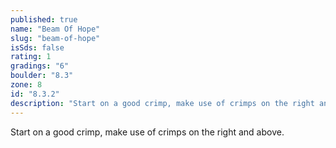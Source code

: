 ```yaml
---
published: true
name: "Beam Of Hope"
slug: "beam-of-hope"
isSds: false
rating: 1
gradings: "6"
boulder: "8.3"
zone: 8
id: "8.3.2"
description: "Start on a good crimp, make use of crimps on the right and above."
---
```


Start on a good crimp, make use of crimps on the right and above.
